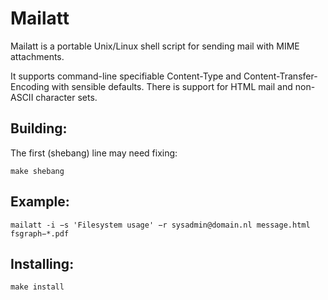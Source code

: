 # Mailatt

Mailatt is a portable Unix/Linux shell script for sending mail with MIME attachments.

It supports command-line specifiable Content-Type and Content-Transfer-Encoding with
sensible defaults.  There is support for HTML mail and non-ASCII character sets.

## Building:

The first (shebang) line may need fixing:

```
make shebang
```

## Example:

```
mailatt -i −s 'Filesystem usage' −r sysadmin@domain.nl message.html fsgraph−*.pdf
```

## Installing:

```
make install
```

